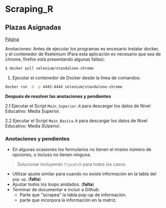 # Scraping_R
## Plazas Asignadas 
[Página](http://balanceador.cnspd.mx/AsignacionDePlazas/consulta/)


Anotaciones:
Antes de ejecutar los programas es encesario instalar docker, y el contenedor de Rselenium (Para esta aplicación es necesario que sea de chrome, firefox está presentando algunas fallas):

```Bash
$ docker pull selenium/standalone-chrome
```

1. Ejecutar el contenedor de Docker desde la línea de comandos:

```Bash
docker run -d -p 4445:4444 selenium/standalone-chrome
```
**Después de resolver las anotaciones y pendientes**

2.1 Ejecutar el Script `Main_Superior.R` para descargar los datos de Nivel Educativo: Media Superior.

2.2 Ejecutar el Script `Main_Basica.R` para descargar los datos de Nivel Educativo: Media SUperior.

### Anotaciones y pendientes

- En algunas ocasiones los formularios no tienen el mismo número de opciones, o incluso no tienen ninguna.  

> Solucionar incluyendo `Trycatch` para todos los casos.

- Utilizar ajuste similar para cuando no existe información en la tabla del `pop-up`. (**falta**)
- Ajustar todos los loops anidados. (**falta**)
- Terminar de documentar e incluir a Github:
	- Parte que "scrapea" la tabla pop-up de información. 
	- parte que incorpora la información en la matriz.
